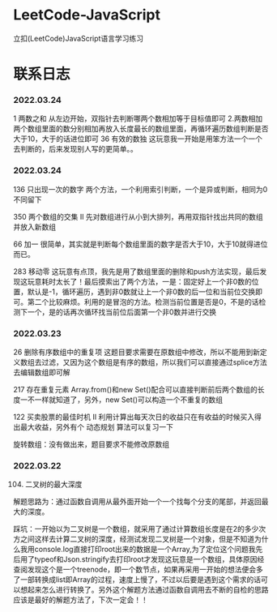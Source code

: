 # LeetCode-JavaScript
立扣(LeetCode)JavaScript语言学习练习

# 联系日志
### 2022.03.24
1 两数之和
    从左边开始，双指针去判断哪两个数相加等于目标值即可
2.两数相加
    两个数组里面的数分别相加再放入长度最长的数组里面，再循环遍历数组判断是否大于10，大于的话进位即可
36 有效的数独
    这玩意我一开始是用笨方法一个一个去判断的，后来发现别人写的更简单。。


### 2022.03.24
136 只出现一次的数字
    两个方法，一个利用索引判断，一个是异或判断，相同为0不同留下

350 两个数组的交集 II
    先对数组进行从小到大排列，再用双指针找出共同的数组并放入新数组
    
66 加一
    很简单，其实就是判断每个数组里面的数字是否大于10，大于10就得进位而已。
    
283 移动零
    这玩意有点顶，我先是用了数组里面的删除和push方法实现，最后发现这玩意耗时太长了！最后摸索出了两个方法，一是：固定好上一个非0数的位置，默认是-1，循环遍历，遇到非0数就让上一个非0数的后一位和当前位交换即可。第二个比较麻烦。利用的是冒泡的方法。检测当前位置是否是0，不是的话检测下一个，是的话再次循环找当前位后面第一个非0数并进行交换

### 2022.03.23
26 删除有序数组中的重复项
    这题目要求需要在原数组中修改，所以不能用到新定义数组去过滤，又因为这个数组是有序的数组，所以我们可以直接通过splice方法去编辑数组即可解

217 存在重复元素
    Array.from()和new Set()配合可以直接判断前后两个数组的长度一不一样就知道了，另外，new Set()可以构造一个不重复的数组

122 买卖股票的最佳时机 II
    利用计算出每天次日的收益只在有收益的时候买入得出最大收益，另外有个 动态规划 算法可以复习一下

旋转数组：没有做出来，题目要求不能修改原数组

### 2022.03.22
104. 二叉树的最大深度

解题思路为：通过函数自调用从最外面开始一个一个找每个分支的尾部，并返回最大的深度。

踩坑：一开始以为二叉树是一个数组，就采用了通过计算数组长度是在2的多少次方之间这样去计算二叉树的深度，经测试发现二叉树是一个对象，但是不知道为什么我用console.log直接打印root出来的数据是一个Array,为了定位这个问题我先后用了typeof和Json.stringify去打印root才发现这玩意是一个数组，具体原因经查阅发现这个是一个treenode，即一个数节点，如果再采用一开始的想法便会多了一部转换成list即Array的过程，速度上慢了，不过以后要是遇到这个需求的话可以想起来怎么进行转换了。另外这个解题方法通过函数自调用去不断的自检的思路应该是最好的解题方法了，下次一定会！！

